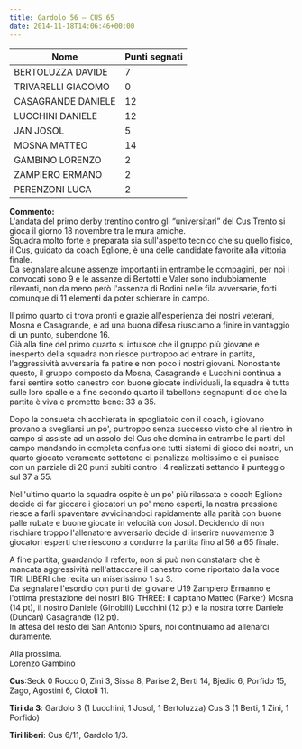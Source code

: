 ```yaml
---
title: Gardolo 56 – CUS 65
date: 2014-11-18T14:06:46+00:00
---
```

| **Nome** | **Punti segnati** |
| -------- | ----------------- |
| BERTOLUZZA DAVIDE | 7 |
| TRIVARELLI GIACOMO | 0 |
| CASAGRANDE DANIELE | 12 |
| LUCCHINI DANIELE | 12 |
| JAN JOSOL | 5 |
| MOSNA MATTEO | 14 |
| GAMBINO LORENZO | 2 |
| ZAMPIERO ERMANO | 2 |
| PERENZONI LUCA | 2 |

**Commento:**  
L'andata del primo derby trentino contro gli “universitari” del Cus Trento si gioca il giorno 18 novembre tra le mura amiche.  
Squadra molto forte e preparata sia sull'aspetto tecnico che su quello fisico, il Cus, guidato da coach Eglione, è una delle candidate favorite alla vittoria finale.  
Da segnalare alcune assenze importanti in entrambe le compagini, per noi i convocati sono 9 e le assenze di Bertotti e Valer sono indubbiamente rilevanti, non da meno però l'assenza di Bodini nelle fila avversarie, forti comunque di 11 elementi da poter schierare in campo.

Il primo quarto ci trova pronti e grazie all'esperienza dei nostri veterani, Mosna e Casagrande, e ad una buona difesa riusciamo a finire in vantaggio di un punto, subendone 16.  
Già alla fine del primo quarto si intuisce che il gruppo più giovane e inesperto della squadra non riesce purtroppo ad entrare in partita, l'aggressività avversaria fa patire e non poco i nostri giovani. Nonostante questo, il gruppo composto da Mosna, Casagrande e Lucchini continua a farsi sentire sotto canestro con buone giocate individuali, la squadra è tutta sulle loro spalle e a fine secondo quarto il tabellone segnapunti dice che la partita è viva e promette bene: 33 a 35.

Dopo la consueta chiacchierata in spogliatoio con il coach, i giovano provano a svegliarsi un po', purtroppo senza successo visto che al rientro in campo si assiste ad un assolo del Cus che domina in entrambe le parti del campo mandando in completa confusione tutti sistemi di gioco dei nostri, un quarto giocato veramente sottotono ci penalizza moltissimo e ci punisce con un parziale di 20 punti subiti contro i 4 realizzati settando il punteggio sul 37 a 55.

Nell'ultimo quarto la squadra ospite è un po' più rilassata e coach Eglione decide di far giocare i giocatori un po' meno esperti, la nostra pressione riesce a farli spaventare avvicinandoci rapidamente alla parità con buone palle rubate e buone giocate in velocità con Josol. Decidendo di non rischiare troppo l'allenatore avversario decide di inserire nuovamente 3 giocatori esperti che riescono a condurre la partita fino al 56 a 65 finale.

A fine partita, guardando il referto, non si può non constatare che è mancata aggressività nell'attaccare il canestro come riportato dalla voce TIRI LIBERI che recita un miserissimo 1 su 3.  
Da segnalare l'esordio con punti del giovane U19 Zampiero Ermanno e l'ottima prestazione dei nostri BIG THREE: il capitano Matteo (Parker) Mosna (14 pt), il nostro Daniele (Ginobili) Lucchini (12 pt) e la nostra torre Daniele (Duncan) Casagrande (12 pt).  
In attesa del resto dei San Antonio Spurs, noi continuiamo ad allenarci duramente.

Alla prossima.  
Lorenzo Gambino

**Cus**:Seck 0 Rocco 0, Zini 3, Sissa 8, Parise 2, Berti 14, Bjedic 6, Porfido 15, Zago, Agostini 6, Ciotoli 11.

**Tiri da 3**: Gardolo 3 (1 Lucchini, 1 Josol, 1 Bertoluzza) Cus 3 (1 Berti, 1 Zini, 1 Porfido)

**Tiri liberi**: Cus 6/11, Gardolo 1/3.